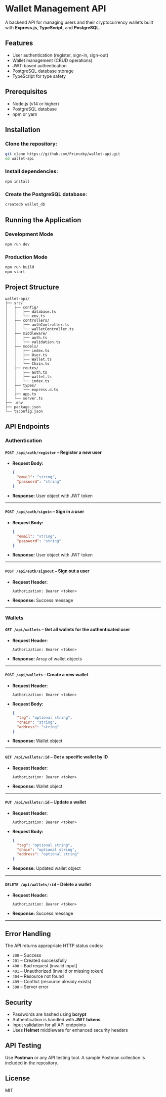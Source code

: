 # Wallet Management API

A backend API for managing users and their cryptocurrency wallets built with **Express.js**, **TypeScript**, and **PostgreSQL**.

## Features

- User authentication (register, sign-in, sign-out)
- Wallet management (CRUD operations)
- JWT-based authentication
- PostgreSQL database storage
- TypeScript for type safety

## Prerequisites

- Node.js (v14 or higher)
- PostgreSQL database
- npm or yarn

## Installation

### Clone the repository:

```bash
git clone https://github.com/Princeby/wallet-api.git
cd wallet-api
```

### Install dependencies:

```bash
npm install
```

### Create the PostgreSQL database:

```bash
createdb wallet_db
```

## Running the Application

### Development Mode

```bash
npm run dev
```

### Production Mode

```bash
npm run build
npm start
```

## Project Structure

```
wallet-api/
├── src/
│   ├── config/
│   │   ├── database.ts
│   │   └── env.ts
│   ├── controllers/
│   │   ├── authController.ts
│   │   └── walletController.ts
│   ├── middleware/
│   │   ├── auth.ts
│   │   └── validation.ts
│   ├── models/
│   │   ├── index.ts
│   │   ├── User.ts
│   │   ├── Wallet.ts
│   │   └── Chain.ts
│   ├── routes/
│   │   ├── auth.ts
│   │   ├── wallet.ts
│   │   └── index.ts
│   ├── types/
│   │   └── express.d.ts
│   ├── app.ts
│   └── server.ts
├── .env
├── package.json
└── tsconfig.json
```

## API Endpoints

### Authentication

#### `POST /api/auth/register` – Register a new user

- **Request Body:**
  ```json
  {
    "email": "string",
    "password": "string"
  }
  ```
- **Response:** User object with JWT token

---

#### `POST /api/auth/signin` – Sign in a user

- **Request Body:**
  ```json
  {
    "email": "string",
    "password": "string"
  }
  ```
- **Response:** User object with JWT token

---

#### `POST /api/auth/signout` – Sign out a user

- **Request Header:**
  ```
  Authorization: Bearer <token>
  ```
- **Response:** Success message

---

### Wallets

#### `GET /api/wallets` – Get all wallets for the authenticated user

- **Request Header:**
  ```
  Authorization: Bearer <token>
  ```
- **Response:** Array of wallet objects

---

#### `POST /api/wallets` – Create a new wallet

- **Request Header:**
  ```
  Authorization: Bearer <token>
  ```
- **Request Body:**
  ```json
  {
    "tag": "optional string",
    "chain": "string",
    "address": "string"
  }
  ```
- **Response:** Wallet object

---

#### `GET /api/wallets/:id` – Get a specific wallet by ID

- **Request Header:**
  ```
  Authorization: Bearer <token>
  ```
- **Response:** Wallet object

---

#### `PUT /api/wallets/:id` – Update a wallet

- **Request Header:**
  ```
  Authorization: Bearer <token>
  ```
- **Request Body:**
  ```json
  {
    "tag": "optional string",
    "chain": "optional string",
    "address": "optional string"
  }
  ```
- **Response:** Updated wallet object

---

#### `DELETE /api/wallets/:id` – Delete a wallet

- **Request Header:**
  ```
  Authorization: Bearer <token>
  ```
- **Response:** Success message

---

## Error Handling

The API returns appropriate HTTP status codes:

- `200` – Success  
- `201` – Created successfully  
- `400` – Bad request (invalid input)  
- `401` – Unauthorized (invalid or missing token)  
- `404` – Resource not found  
- `409` – Conflict (resource already exists)  
- `500` – Server error  

## Security

- Passwords are hashed using **bcrypt**
- Authentication is handled with **JWT tokens**
- Input validation for all API endpoints
- Uses **Helmet** middleware for enhanced security headers

## API Testing

Use **Postman** or any API testing tool. A sample Postman collection is included in the repository.

## License

MIT
